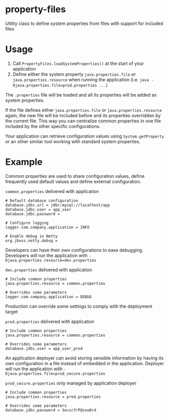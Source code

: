property-files
==============

Utility class to define system properties from files with support for included files


Usage
=====

1. Call `PropertyFiles.loadSystemProperties()` at the start of your application
2. Define either the system property `java.properties.file` or `java.properties.resource` when running the application (i.e. `java -Djava.properties.file=prod.properties ...`)

The `.properties` file will be loaded and all its properties will be added as system properties.

If the file defines either `java.properties.file` or `java.properties.resource` again, the new file will be included before and its properties overridden by the current file. This way you can centralize common properties in one file included by the other specific configurations.

Your application can retrieve configuration values using `System.getProperty` or an other similar tool working with standard system properties.


Example
=======

Common properties are used to share configuration values, define frequently used default values and define external configuration.

`common.properties` delivered with application

	# Default database configuration
	database.jdbc.url = jdbc:mysql://localhost/app
	database.jdbc.user = app_user
	database.jdbc.password =

	# Configure logging
	logger.com.company.application = INFO

	# Enable debug in Netty
	org.jboss.netty.debug =

Developers can have their own configurations to ease debugging. Developers will run the application with `-Djava.properties.resource=dev.properties`

`dev.properties` delivered with application

	# Include common properties
	java.properties.resource = common.properties

	# Overrides some parameters
	logger.com.company.application = DEBUG

Production can override some settings to comply with the deployment target

`prod.properties` delivered with application

	# Include common properties
	java.properties.resource = common.properties

	# Overrides some parameters
	database.jdbc.user = app_user_prod

An application deployer can avoid storing sensible information by having its own configuration in a file instead of embedded in the application. Deployer will run the application with `-Djava.properties.file=prod_secure.properties`

`prod_secure.properties` only managed by application deployer

	# Include common properties
	java.properties.resource = prod.properties

	# Overrides some parameters
	database.jdbc.password = Secur3!P@ssw0rd
